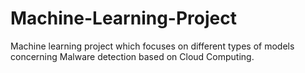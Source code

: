 # Machine-Learning-Project
Machine learning project which focuses on different types of models concerning Malware detection based on Cloud Computing.
